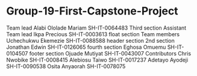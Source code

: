 # Group-19-First-Capstone-Project
Team lead  Alabi Ololade Mariam SH-IT-0064483 Third section Assistant Team lead Ikpa Precious SH-IT-0003613 float section Team members Uchechukwu Ekemezie SH-IT-0088588 header section 2nd section Jonathan Edwin SH-IT-0126065 fourth section Eghosa Omuemu SH-IT-0104507 footer section Ojuade Mutiyat SH-IT-0043007  Contributors  Chris Nwobike SH-IT-0008415 Alebiosu Taiwo SH-IT-0017237 Adetayo Ayodeji   SH-IT-0090538 Osita Anyaorah  SH-IT-0078075
